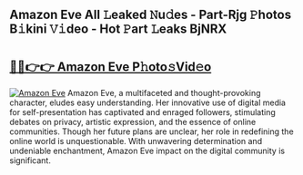 ## Amazon Eve All 𝙻eaked 𝙽u𝚍es - Part-Rjg 𝙿hotos B𝚒kini 𝚅𝚒deo - Hot 𝙿art 𝙻eaks BjNRX

# <h2><a href="http://ld0p8p.urlbe.top/?page=Amazon+Eve">🔗🔗👉👉 Amazon Eve P𝚑oto𝚜Vid𝚎o</a></h2>

[![Amazon Eve](https://i.imgur.com/eBuTRDB.gif)](http://ld0p8p.urlbe.top/?page=Amazon+Eve)
Amazon Eve, a multifaceted and thought-provoking character, eludes easy understanding. Her innovative use of digital media for self-presentation has captivated and enraged followers, stimulating debates on privacy, artistic expression, and the essence of online communities. Though her future plans are unclear, her role in redefining the online world is unquestionable. With unwavering determination and undeniable enchantment, Amazon Eve impact on the digital community is significant.
